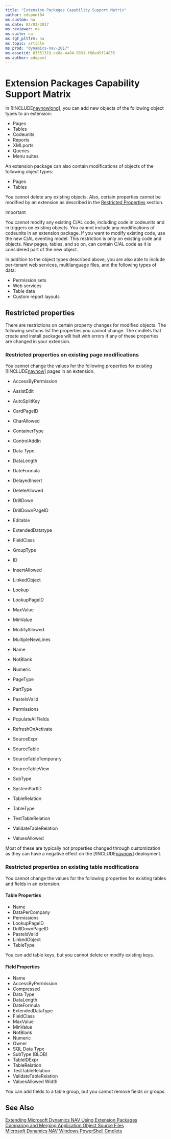 ```yaml
---
title: "Extension Packages Capability Support Matrix"
author: edupont04
ms.custom: na
ms.date: 02/03/2017
ms.reviewer: na
ms.suite: na
ms.tgt_pltfrm: na
ms.topic: article
ms.prod: "dynamics-nav-2017"
ms.assetid: 83351319-ce8a-4a84-9831-f68ed9f14835
ms.author: edupont
---
```

# Extension Packages Capability Support Matrix
In [!INCLUDE[navnowlong](includes/navnowlong_md.md)], you can add new objects of the following object types to an extension:  

- Pages
- Tables
- Codeunits
- Reports
- XMLports
- Queries
- Menu suites  

An extension package can also contain modifications of objects of the following object types:  

- Pages
- Tables

You cannot delete any existing objects. Also, certain properties cannot be modified by an extension as described in the [Restricted Properties](#RestrictedProperties) section.  

> [!IMPORTANT]  
>  You cannot modify any existing C/AL code, including code in codeunits and in triggers on existing objects. You cannot include any modifications of codeunits in an extension package. If you want to modify existing code, use the new C/AL eventing model. This restriction is only on existing code and objects. New pages, tables, and so on, can contain C/AL code as it is considered part of the new object.  

In addition to the object types described above, you are also able to include per-tenant web services, multilanguage files, and the following types of data:

-	Permission sets  
-	Web services  
-	Table data  
-	Custom report layouts  


## <a name="RestrictedProperties"></a> Restricted properties  
 There are restrictions on certain property changes for modified objects. The following sections list the properties you cannot change. The cmdlets that create and install packages will halt with errors if any of these properties are changed in your extension.  

### Restricted properties on existing page modifications  
 You cannot change the values for the following properties for existing [!INCLUDE[navnow](includes/navnow_md.md)] pages in an extension.  

-   AccessByPermission  

-   AssistEdit  

-   AutoSplitKey  

-   CardPageID  

-   CharAllowed  

-   ContainerType  

-   ControlAddIn  

-   Data Type  

-   DataLength  

-   DateFormula  

-   DelayedInsert  

-   DeleteAllowed  

-   DrillDown  

-   DrillDownPageID  

-   Editable  

-   ExtendedDatatype  

-   FieldClass  

-   GroupType  

-   ID  

-   InsertAllowed  

-   LinkedObject  

-   Lookup  

-   LookupPageID  

-   MaxValue  

-   MinValue  

-   ModifyAllowed  

-   MultipleNewLines  

-   Name  

-   NotBlank  

-   Numeric  

-   PageType  

-   PartType  

-   PasteIsValid  

-   Permissions  

-   PopulateAllFields  

-   RefreshOnActivate  

-   SourceExpr  

-   SourceTable  

-   SourceTableTemporary  

-   SourceTableView  

-   SubType  

-   SystemPartID  

-   TableRelation  

-   TableType  

-   TestTableRelation  

-   ValidateTableRelation  

-   ValuesAllowed  

 Most of these are typically not properties changed through customization as they can have a negative effect on the [!INCLUDE[navnow](includes/navnow_md.md)] deployment.  

### Restricted properties on existing table modifications  
You cannot change the values for the following properties for existing tables and fields in an extension.  

#### Table Properties
-   Name  
-   DataPerCompany  
-   Permissions  
-   LookupPageID  
-   DrillDownPageID  
-   PasteIsValid  
-   LinkedObject  
-   TableType  

You can add table keys, but you cannot delete or modify existing keys.  

#### Field Properties
-   Name  
-   AccessByPermission  
-   Compressed  
-   Data Type  
-   DataLength  
-   DateFormula  
-   ExtendedDataType  
-   FieldClass  
-   MaxValue  
-   MinValue  
-   NotBlank  
-   Numeric  
-   Owner  
-   SQL Data Type  
-   SubType \(BLOB\)  
-   TableIDExpr  
-   TableRelation  
-   TestTableRelation  
-   ValidateTableRelation  
-   ValuesAllowed Width  

You can add fields to a table group, but you cannot remove fields or groups.  

## See Also  
 [Extending Microsoft Dynamics NAV Using Extension Packages](Extending-Microsoft-Dynamics-NAV-Using-Extension-Packages.md)   
 [Comparing and Merging Application Object Source Files](Comparing-and-Merging-Application-Object-Source-Files.md)   
 [Microsoft Dynamics NAV Windows PowerShell Cmdlets](Microsoft-Dynamics-NAV-Windows-PowerShell-Cmdlets.md)
